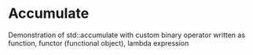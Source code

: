 # Accumulate
Demonstration of std::accumulate with custom binary operator written as function, functor (functional object), lambda expression
